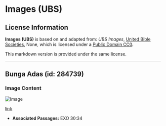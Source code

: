 # Images (UBS)

## License Information

**Images (UBS)** is based on and adapted from: _UBS Images_, [United Bible Societies](https://unitedbiblesocieties.org/), None, which is licensed under a [Public Domain CC0](https://creativecommons.org/public-domain/cc0/).

This markdown version is provided under the same license.



--------------------------------

## Bunga Adas (id: 284739)

### Image Content

![Image](https://cdn.aquifer.bible/aquifer-content/resources/Media/WEB-0217_fennel_flower.jpg)

[link](https://cdn.aquifer.bible/aquifer-content/resources/Media/WEB-0217_fennel_flower.jpg)

* **Associated Passages:** EXO 30:34

